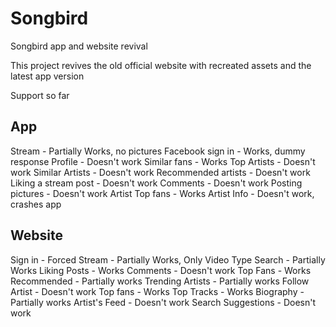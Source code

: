 # Songbird
Songbird app and website revival

This project revives the old official website with recreated assets and the latest app version

Support so far

App
-
Stream - Partially Works, no pictures
Facebook sign in - Works, dummy response
Profile - Doesn't work
Similar fans - Works
Top Artists - Doesn't work
Similar Artists - Doesn't work
Recommended artists - Doesn't work
Liking a stream post - Doesn't work
Comments - Doesn't work
Posting pictures - Doesn't work
Artist Top fans - Works
Artist Info - Doesn't work, crashes app

Website
-
Sign in - Forced
Stream - Partially Works, Only Video Type
Search - Partially Works
Liking Posts - Works
Comments - Doesn't work
Top Fans - Works
Recommended - Partially works
Trending Artists - Partially works
Follow Artist - Doesn't work
Top fans - Works
Top Tracks - Works
Biography - Partially works
Artist's Feed - Doesn't work
Search Suggestions - Doesn't work

